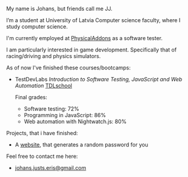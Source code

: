 My name is Johans, but friends call me JJ.

I’m a student at University of Latvia Computer science faculty, where I study computer science.

I'm currently employed at [PhysicalAddons](https://www.physicaladdons.com/psa/) as a software tester.

I am particularly interested in game development. Specifically that of racing/driving and physics simulators.

As of now I've finished these courses/bootcamps:
- TestDevLabs *Introduction to Software Testing, JavaScript and Web Automation* [TDLschool](https://tdlschool.com/)
  
  Final grades:
  - Software testing: 72%
  - Programming in JavaScript: 86%
  - Web automation with Nightwatch.js: 80%

Projects, that i have finished:
- A [website](https://jjeris.github.io/random-password-generator-website/), that generates a random password for you

Feel free to contact me here:

- johans.justs.eris@gmail.com


<!---
JJeris/JJeris is a ✨ special ✨ repository because its `README.md` (this file) appears on your GitHub profile.
You can click the Preview link to take a look at your changes.
--->
